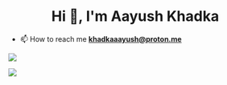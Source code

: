 <h1 align="center">Hi 👋, I'm Aayush Khadka</h1>

- 📫 How to reach me **khadkaaayush@proton.me**





![](https://github-readme-stats.vercel.app/api/top-langs/?username=Aayush-Khadka&theme=react&hide_border=false&include_all_commits=false&count_private=true&layout=compact)


[![](https://visitcount.itsvg.in/api?id=Aayush-khadka&label=Profile%20Views&color=12&icon=6&pretty=false)](https://visitcount.itsvg.in)



